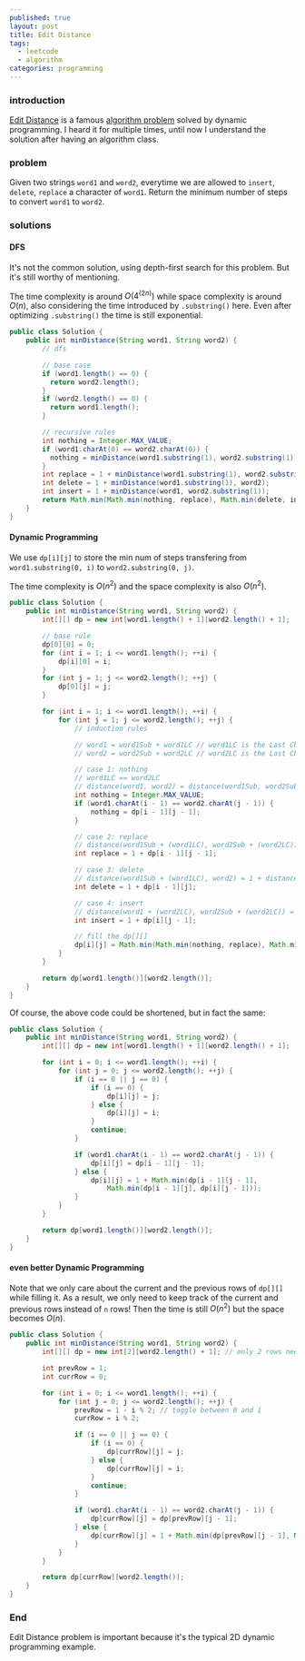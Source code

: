 ```yaml
---
published: true
layout: post
title: Edit Distance
tags:
  - leetcode
  - algorithm
categories: programming
---
```


### introduction

[Edit Distance](https://en.wikipedia.org/wiki/Edit_distance) is a famous [algorithm problem](https://leetcode.com/problems/edit-distance/) solved by dynamic programming. I heard it for multiple times, until now I understand the solution after having an algorithm class.

### problem

Given two strings `word1` and `word2`, everytime we are allowed to `insert`, `delete`, `replace` a character of `word1`. Return the minimum number of steps to convert `word1` to `word2`.

### solutions

#### DFS

It's not the common solution, using depth-first search for this problem. But it's still worthy of mentioning.

The time complexity is around $O(4^(2n))$ while space complexity is around $O(n)$, also considering the time introduced by `.substring()` here. Even after optimizing `.substring()` the time is still exponential.

```java
public class Solution {
    public int minDistance(String word1, String word2) {
        // dfs

        // base case
        if (word1.length() == 0) {
          return word2.length();
        }
        if (word2.length() == 0) {
          return word1.length();
        }

        // recursive rules
        int nothing = Integer.MAX_VALUE;
        if (word1.charAt(0) == word2.charAt(0)) {
          nothing = minDistance(word1.substring(1), word2.substring(1));
        }
        int replace = 1 + minDistance(word1.substring(1), word2.substring(1));
        int delete = 1 + minDistance(word1.substring(1), word2);
        int insert = 1 + minDistance(word1, word2.substring(1));
        return Math.min(Math.min(nothing, replace), Math.min(delete, insert));
    }
}
```

#### Dynamic Programming

We use `dp[i][j]` to store the min num of steps transfering from `word1.substring(0, i)` to `word2.substring(0, j)`.

The time complexity is $O(n^2)$ and the space complexity is also $O(n^2)$.

```java
public class Solution {
    public int minDistance(String word1, String word2) {
        int[][] dp = new int[word1.length() + 1][word2.length() + 1];

        // base rule
        dp[0][0] = 0;
        for (int i = 1; i <= word1.length(); ++i) {
            dp[i][0] = i;
        }
        for (int j = 1; j <= word2.length(); ++j) {
            dp[0][j] = j;
        }

        for (int i = 1; i <= word1.length(); ++i) {
            for (int j = 1; j <= word2.length(); ++j) {
                // induction rules

                // word1 = word1Sub + word1LC // word1LC is the Last Char
                // word2 = word2Sub + word2LC // word2LC is the Last Char

                // case 1: nothing
                // word1LC == word2LC
                // distance(word1, word2) = distance(word1Sub, word2Sub)
                int nothing = Integer.MAX_VALUE;
                if (word1.charAt(i - 1) == word2.charAt(j - 1)) {
                    nothing = dp[i - 1][j - 1];
                }

                // case 2: replace
                // distance(word1Sub + (word1LC), word2Sub + (word2LC)) = 1 + distance(word1Sub, word2Sub)
                int replace = 1 + dp[i - 1][j - 1];

                // case 3: delete
                // distance(word1Sub + (word1LC), word2) = 1 + distance(word1Sub, word2)
                int delete = 1 + dp[i - 1][j];

                // case 4: insert
                // distance(word1 + (word2LC), word2Sub + (word2LC)) = 1 + distance(word1, word2Sub)
                int insert = 1 + dp[i][j - 1];

                // fill the dp[][]
                dp[i][j] = Math.min(Math.min(nothing, replace), Math.min(delete, insert));
            }
        }

        return dp[word1.length()][word2.length()];
    }
}
```

Of course, the above code could be shortened, but in fact the same:

```java
public class Solution {
    public int minDistance(String word1, String word2) {
        int[][] dp = new int[word1.length() + 1][word2.length() + 1];

        for (int i = 0; i <= word1.length(); ++i) {
            for (int j = 0; j <= word2.length(); ++j) {
                if (i == 0 || j == 0) {
                    if (i == 0) {
                        dp[i][j] = j;
                    } else {
                        dp[i][j] = i;
                    }
                    continue;
                }

                if (word1.charAt(i - 1) == word2.charAt(j - 1)) {
                    dp[i][j] = dp[i - 1][j - 1];
                } else {
                    dp[i][j] = 1 + Math.min(dp[i - 1][j - 1],
                        Math.min(dp[i - 1][j], dp[i][j - 1]));
                }
            }
        }

        return dp[word1.length()][word2.length()];
    }
}
```

#### even better Dynamic Programming

Note that we only care about the current and the previous rows of `dp[][]` while filling it. As a result, we only need to keep track of the current and previous rows instead of `n` rows! Then the time is still $O(n^2)$ but the space becomes $O(n)$.

```java
public class Solution {
    public int minDistance(String word1, String word2) {
        int[][] dp = new int[2][word2.length() + 1]; // only 2 rows needed

        int prevRow = 1;
        int currRow = 0;

        for (int i = 0; i <= word1.length(); ++i) {
            for (int j = 0; j <= word2.length(); ++j) {
                prevRow = 1 - i % 2; // toggle between 0 and 1
                currRow = i % 2;

                if (i == 0 || j == 0) {
                    if (i == 0) {
                        dp[currRow][j] = j;
                    } else {
                        dp[currRow][j] = i;
                    }
                    continue;
                }

                if (word1.charAt(i - 1) == word2.charAt(j - 1)) {
                    dp[currRow][j] = dp[prevRow][j - 1];
                } else {
                    dp[currRow][j] = 1 + Math.min(dp[prevRow][j - 1], Math.min(dp[prevRow][j], dp[currRow][j - 1]));
                }
            }
        }

        return dp[currRow][word2.length()];
    }
}
```

### End

Edit Distance problem is important because it's the typical 2D dynamic programming example.
